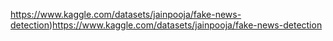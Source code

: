 https://www.kaggle.com/datasets/jainpooja/fake-news-detection)https://www.kaggle.com/datasets/jainpooja/fake-news-detection
